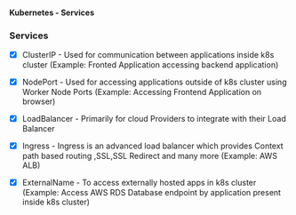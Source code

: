 #### Kubernetes - Services

### Services
- [x] ClusterIP     - Used for communication between applications inside k8s cluster (Example: Fronted Application accessing backend application)

- [x] NodePort      - Used for accessing applications outside of k8s cluster using Worker Node Ports (Example: Accessing Frontend Application on browser)

- [x] LoadBalancer  - Primarily for cloud Providers to integrate with their Load Balancer

- [x] Ingress       - Ingress is an advanced load balancer which provides Context path based routing ,SSL,SSL Redirect and many more (Example: AWS ALB)

- [x] ExternalName  - To access externally hosted apps in k8s cluster (Example: Access AWS RDS Database endpoint by application present inside k8s cluster) 